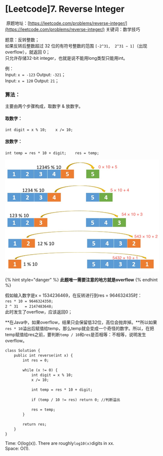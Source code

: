 # \[Leetcode\]7. Reverse Integer

 原题地址：[https://leetcode.com/problems/reverse-integer/](https://leetcode.com/problems/reverse-integer/) 关键词：数学技巧

题意：反转整数；  
如果反转后整数超过 32 位的有符号整数的范围 `[-2^31,  2^31 − 1]`（出现overflow），就返回 0；  
只允许存储32-bit integer，也就是说不能用long类型只能用int。

例：  
Input: `x = -123` Output: `-321`；  
Input: `x = 120`   Output: `21`；



### 算法：

主要由两个步骤构成，取数字 & 放数字。

#### 取数字：

`int digit = x % 10;   
x /= 10;`

#### 放数字：

`int temp = res * 10 + digit;   
res = temp;`

![](../.gitbook/assets/be35cb60bec9a9ae794abad671e6618abb5664780bc7ee30ca93ca423884a666-1.jpg)



{% hint style="danger" %}
**此题唯一需要注意的地方就是overflow**
{% endhint %}

假如输入数字是x = 1534236469，在反转进行到res = 964632435时：  
`res * 10 = 9646324350;`  
`2 ^ 31   = 2147483648;`  
此时发生了overflow，应该返回0；

**在Java中，如果overflow，结果只会保留低32位，高位会抛弃掉。**所以如果`res * 10`溢出后赋值给temp，那么temp就会变成一个奇怪的数字。所以，在把temp赋值给res之前，要判断`temp / 10`和`res`是否相等：不相等，说明发生overflow。

```text
class Solution {
    public int reverse(int x) {
        int res = 0; 
        
        while (x != 0) {
            int digit = x % 10;
            x /= 10;
            
            int temp = res * 10 + digit;
            
            if (temp / 10 != res) return 0; //判断溢出
            
            res = temp;
        }
        
        return res;
    }
}
```

Time: O\(log\(x\)\). There are roughly`log10(x)`digits in xx.   
Space: O\(1\).



